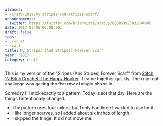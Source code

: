 ```yaml
---
aliases:
- /craft/2017/my-stripes-and-stripes-scarf/
announcements:
  twitter: https://twitter.com/brianwisti/status/883053925032644608
date: 2017-07-06T00:00:00Z
draft: false
tags:
- crochet
- scarf
title: My Stripes (And Stripes) Forever Scarf
year: '2017'
category: craft
---
```

This is my version of the "Stripes (And Stripes) Forever Scarf" from [Stitch 'N Bitch Crochet: The Happy
Hooker][]. It came together quickly. The only real challenge was getting the first row of single chains in.
<!-- TEASER_END -->

[Stitch 'N Bitch Crochet: The Happy Hooker]: https://www.goodreads.com/book/show/57512.Stitch_n_Bitch_Crochet

Someday I'll stick exactly to a pattern. Today is not that day. Here are the things I intentionally changed.

* The pattern uses four colors, but I only had three I wanted to use for it
* I like longer scarves, so I added about six inches of length.
* I skipped the fringe. It did not move me.
